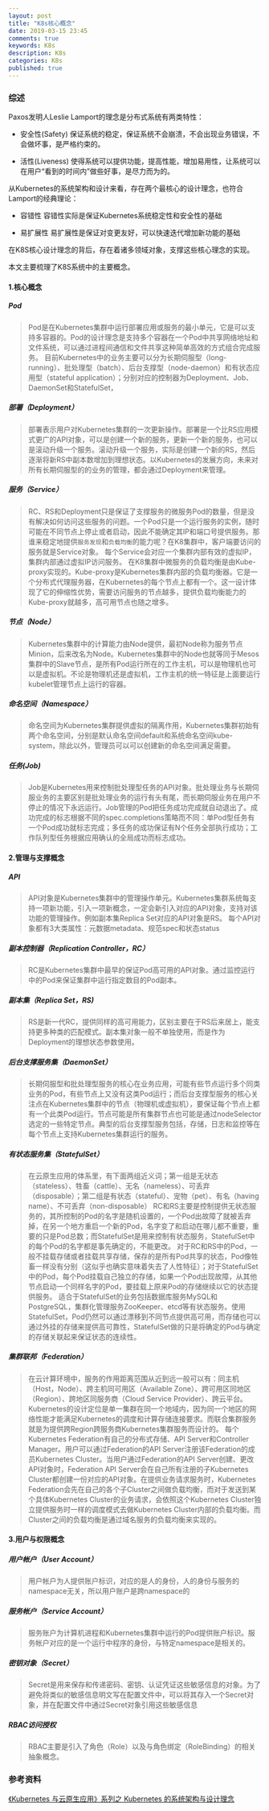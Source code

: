 ```yaml
---
layout: post
title: "K8s核心概念"
date: 2019-03-15 23:45
comments: true
keywords: K8s
description: K8s
categories: K8s
published: true
---
```


### 综述

Paxos发明人Leslie Lamport的理念是分布式系统有两类特性：

* 安全性(Safety)
保证系统的稳定，保证系统不会崩溃，不会出现业务错误，不会做坏事，是严格约束的。

* 活性(Liveness)
使得系统可以提供功能，提高性能，增加易用性，让系统可以在用户“看到的时间内”做些好事，是尽力而为的。


从Kubernetes的系统架构和设计来看，存在两个最核心的设计理念，也符合Lamport的经典理论：

* 容错性
容错性实际是保证Kubernetes系统稳定性和安全性的基础

* 易扩展性
易扩展性是保证对变更友好，可以快速迭代增加新功能的基础

在K8S核心设计理念的背后，存在着诸多领域对象，支撑这些核心理念的实现。

本文主要梳理了K8S系统中的主要概念。


<!-- More -->

#### 1.核心概念

##### Pod
> Pod是在Kubernetes集群中运行部署应用或服务的最小单元，它是可以支持多容器的。Pod的设计理念是支持多个容器在一个Pod中共享网络地址和文件系统，可以通过进程间通信和文件共享这种简单高效的方式组合完成服务。
目前Kubernetes中的业务主要可以分为长期伺服型（long-running）、批处理型（batch）、后台支撑型（node-daemon）和有状态应用型（stateful application）；分别对应的控制器为Deployment、Job、DaemonSet和StatefulSet，

##### 部署（Deployment）
> 部署表示用户对Kubernetes集群的一次更新操作。部署是一个比RS应用模式更广的API对象，可以是创建一个新的服务，更新一个新的服务，也可以是滚动升级一个服务。滚动升级一个服务，实际是创建一个新的RS，然后逐渐将新RS中副本数增加到理想状态。以Kubernetes的发展方向，未来对所有长期伺服型的的业务的管理，都会通过Deployment来管理。

##### 服务（Service）
> RC、RS和Deployment只是保证了支撑服务的微服务Pod的数量，但是没有解决如何访问这些服务的问题。一个Pod只是一个运行服务的实例，随时可能在不同节点上停止或者启动，因此不能确定其IP和端口号提供服务。那谁来稳定地提供`服务发现`和`负载均衡`的能力呢？在K8集群中，客户端要访问的服务就是Service对象。
> 每个Service会对应一个集群内部有效的虚拟IP，集群内部通过虚拟IP访问服务。
> 在K8集群中微服务的负载均衡是由Kube-proxy实现的。Kube-proxy是Kubernetes集群内部的负载均衡器。它是一个分布式代理服务器，在Kubernetes的每个节点上都有一个。这一设计体现了它的伸缩性优势，需要访问服务的节点越多，提供负载均衡能力的Kube-proxy就越多，高可用节点也随之增多。

##### 节点（Node）
> Kubernetes集群中的计算能力由Node提供，最初Node称为服务节点Minion，后来改名为Node。Kubernetes集群中的Node也就等同于Mesos集群中的Slave节点，是所有Pod运行所在的工作主机，可以是物理机也可以是虚拟机。不论是物理机还是虚拟机，工作主机的统一特征是上面要运行kubelet管理节点上运行的容器。

##### 命名空间（Namespace）
> 命名空间为Kubernetes集群提供虚拟的隔离作用，Kubernetes集群初始有两个命名空间，分别是默认命名空间default和系统命名空间kube-system，除此以外，管理员可以可以创建新的命名空间满足需要。

##### 任务(Job)
> Job是Kubernetes用来控制批处理型任务的API对象。批处理业务与长期伺服业务的主要区别是批处理业务的运行有头有尾，而长期伺服业务在用户不停止的情况下永远运行。Job管理的Pod把任务成功完成就自动退出了。成功完成的标志根据不同的spec.completions策略而不同：单Pod型任务有一个Pod成功就标志完成；多任务的成功保证有N个任务全部执行成功；工作队列型任务根据应用确认的全局成功而标志成功。


#### 2.管理与支撑概念

##### API
> API对象是Kubernetes集群中的管理操作单元。Kubernetes集群系统每支持一项新功能，引入一项新概念，一定会新引入对应的API对象，支持对该功能的管理操作。例如副本集Replica Set对应的API对象是RS。
每个API对象都有3大类属性：元数据metadata、规范spec和状态status


##### 副本控制器（Replication Controller，RC）
> RC是Kubernetes集群中最早的保证Pod高可用的API对象。通过监控运行中的Pod来保证集群中运行指定数目的Pod副本。

##### 副本集（Replica Set，RS)
> RS是新一代RC，提供同样的高可用能力，区别主要在于RS后来居上，能支持更多种类的匹配模式。副本集对象一般不单独使用，而是作为Deployment的理想状态参数使用。


##### 后台支撑服务集（DaemonSet）
> 长期伺服型和批处理型服务的核心在业务应用，可能有些节点运行多个同类业务的Pod，有些节点上又没有这类Pod运行；而后台支撑型服务的核心关注点在Kubernetes集群中的节点（物理机或虚拟机），要保证每个节点上都有一个此类Pod运行。节点可能是所有集群节点也可能是通过nodeSelector选定的一些特定节点。典型的后台支撑型服务包括，存储，日志和监控等在每个节点上支持Kubernetes集群运行的服务。

##### 有状态服务集（StatefulSet）
> 在云原生应用的体系里，有下面两组近义词；第一组是无状态（stateless）、牲畜（cattle）、无名（nameless）、可丢弃（disposable）；第二组是有状态（stateful）、宠物（pet）、有名（having name）、不可丢弃（non-disposable）
> RC和RS主要是控制提供无状态服务的，其所控制的Pod的名字是随机设置的，一个Pod出故障了就被丢弃掉，在另一个地方重启一个新的Pod，名字变了和启动在哪儿都不重要，重要的只是Pod总数；而StatefulSet是用来控制有状态服务，StatefulSet中的每个Pod的名字都是事先确定的，不能更改。
> 对于RC和RS中的Pod，一般不挂载存储或者挂载共享存储，保存的是所有Pod共享的状态，Pod像牲畜一样没有分别（这似乎也确实意味着失去了人性特征）；对于StatefulSet中的Pod，每个Pod挂载自己独立的存储，如果一个Pod出现故障，从其他节点启动一个同样名字的Pod，要挂载上原来Pod的存储继续以它的状态提供服务。
> 适合于StatefulSet的业务包括数据库服务MySQL和PostgreSQL，集群化管理服务ZooKeeper、etcd等有状态服务。使用StatefulSet，Pod仍然可以通过漂移到不同节点提供高可用，而存储也可以通过外挂的存储来提供高可靠性，StatefulSet做的只是将确定的Pod与确定的存储关联起来保证状态的连续性。


##### 集群联邦（Federation）
> 在云计算环境中，服务的作用距离范围从近到远一般可以有：同主机（Host，Node）、跨主机同可用区（Available Zone）、跨可用区同地区（Region）、跨地区同服务商（Cloud Service Provider）、跨云平台。Kubernetes的设计定位是单一集群在同一个地域内，因为同一个地区的网络性能才能满足Kubernetes的调度和计算存储连接要求。而联合集群服务就是为提供跨Region跨服务商Kubernetes集群服务而设计的。
> 每个Kubernetes Federation有自己的分布式存储、API Server和Controller Manager。用户可以通过Federation的API Server注册该Federation的成员Kubernetes Cluster。当用户通过Federation的API Server创建、更改API对象时，Federation API Server会在自己所有注册的子Kubernetes Cluster都创建一份对应的API对象。在提供业务请求服务时，Kubernetes Federation会先在自己的各个子Cluster之间做负载均衡，而对于发送到某个具体Kubernetes Cluster的业务请求，会依照这个Kubernetes Cluster独立提供服务时一样的调度模式去做Kubernetes Cluster内部的负载均衡。而Cluster之间的负载均衡是通过域名服务的负载均衡来实现的。

#### 3.用户与权限概念

##### 用户帐户（User Account）
> 用户帐户为人提供账户标识，对应的是人的身份，人的身份与服务的namespace无关，所以用户账户是跨namespace的

##### 服务帐户（Service Account）
> 服务账户为计算机进程和Kubernetes集群中运行的Pod提供账户标识。服务帐户对应的是一个运行中程序的身份，与特定namespace是相关的。

##### 密钥对象（Secret）
> Secret是用来保存和传递密码、密钥、认证凭证这些敏感信息的对象。为了避免将类似的敏感信息明文写在配置文件中，可以将其存入一个Secret对象，并在配置文件中通过Secret对象引用这些敏感信息

##### RBAC访问授权
> RBAC主要是引入了角色（Role）以及与角色绑定（RoleBinding）的相关抽象概念。

### 参考资料
[《Kubernetes 与云原生应用》系列之 Kubernetes 的系统架构与设计理念](https://infoq.cn/article/kubernetes-and-cloud-native-applications-part01)
